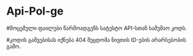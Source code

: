 # Api-Pol-ge

#მოცემული ფაილები წარმოადგენს სატესტო API-სთან სამუშაო კოდს.

#კოდის გაშვებისას იქნება 404 შეცდომა ნივთის ID-ების არარსებობის გამო.

